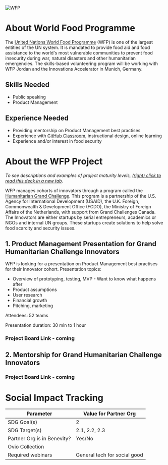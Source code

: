 ![WFP](https://github.com/github/SI-skills-based-volunteering/blob/main/Partner%20Organizations/WFP_Icon.png) 

# About World Food Programme
The [United Nations World Food Programme](https://www.wfp.org/) (WFP) is one of the largest entities of the UN system. It is mandated to provide food aid and food assistance to the world's most vulnerable communities to prevent food insecurity during war, natural disasters and other humanitarian emergencies. The skills-based volunteering program will be working with WFP Jordan and the Innovations Accelerator in Munich, Germany.

## Skills Needed
- Public speaking
- Product Management

## Experience Needed
- Providing mentorship on Product Management best practises
- Experience with [GitHub Classroom](https://classroom.github.com/), instructional design, online learning
- Experience and/or interest in food security

# About the WFP Project

_To see descriptions and examples of project maturity levels, [(right) click to read this deck in a new tab](https://docs.google.com/presentation/d/1fVOChiPK4xJKT5s9W2M_MXqz0VcLwh3jx31c1HBqgPM/edit?usp=sharing)._

WFP manages cohorts of innovators through a program called the [Humanitarian Grand Challenge](https://humanitariangrandchallenge.org/). This program is a partnership of the U.S. Agency for International Development (USAID), the U.K. Foreign, Commonwealth & Development Office (FCDO), the Ministry of Foreign Affairs of the Netherlands, with support from Grand Challenges Canada. The Innovators are either startups by serial entrepreneurs, academics or NGOs and internal UN groups. These startups create solutions to help solve food scarcity and security issues. 

## 1. Product Management Presentation for Grand Humanitarian Challenge Innovators
WFP is looking for a presentation on Product Management best practises for their Innovator cohort. Presentation topics:
- Overview of prototyping, testing, MVP - Want to know what happens after 
- Product assumptions
- User research
- Financial growth
- Pitching, marketing

Attendees: 52 teams 

Presentation duration: 30 min to 1 hour

### Project Board Link - coming

## 2. Mentorship for Grand Humanitarian Challenge Innovators

### Project Board Link - coming

# Social Impact Tracking
Parameter | Value for Partner Org
--------- | ---------------------
SDG Goal(s) | 2
SDG Target(s) | 2.1, 2.2, 2.3
Partner Org is in Benevity? | Yes/No
Ovio Collection | 
Required webinars | General tech for social good 
